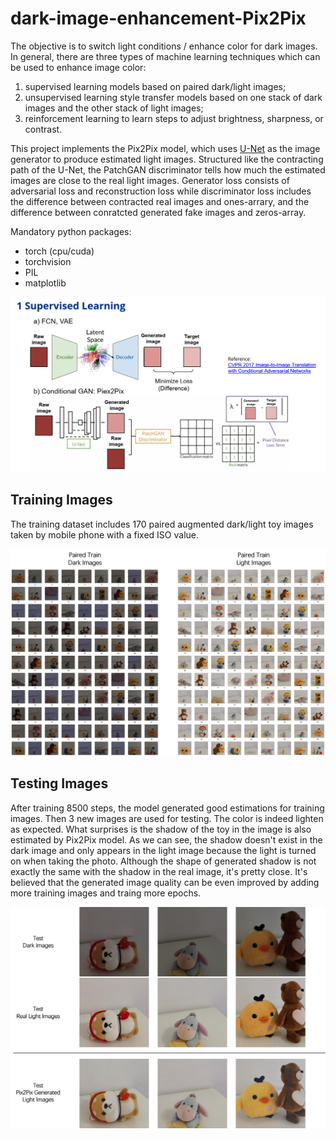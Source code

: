 # dark-image-enhancement-Pix2Pix
The objective is to switch light conditions / enhance color for dark images. In general, there are three types of machine learning techniques which can be used to enhance image color: 
1. supervised learning models based on paired dark/light images; 
2. unsupervised learning style transfer models based on one stack of dark images and the other stack of light images; 
3. reinforcement learning to learn steps to adjust brightness, sharpness, or contrast. 

This project implements the Pix2Pix model, which uses [U-Net](https://arxiv.org/abs/1505.04597) as the image generator to produce estimated light images. Structured like the contracting path of the U-Net, the PatchGAN discriminator tells how much the estimated images are close to the real light images. Generator loss consists of adversarial loss and reconstruction loss while discriminator loss includes the difference between contracted real images and ones-arrary, and the difference between conratcted generated fake images and zeros-array.

Mandatory python packages:
- torch (cpu/cuda)
- torchvision
- PIL
- matplotlib

<p align="center">
  <img src="./img-to-img.png" width=600>
</p>

## Training Images

The training dataset includes 170 paired augmented dark/light toy images taken by mobile phone with a fixed ISO value. 

<p align="center">
  <img src="./trainset.png" width=600>
</p>


## Testing Images

After training 8500 steps, the model generated good estimations for training images. Then 3 new images are used for testing. The color is indeed lighten as expected. What surprises is the shadow of the toy in the image is also estimated by Pix2Pix model. As we can see, the shadow doesn't exist in the dark image and only appears in the light image because the light is turned on when taking the photo. Although the shape of generated shadow is not exactly the same with the shadow in the real image, it's pretty close. It's believed that the generated image quality can be even improved by adding more training images and traing more epochs.

<p align="center">
  <img src="./test_results.png" width=600>
</p>
